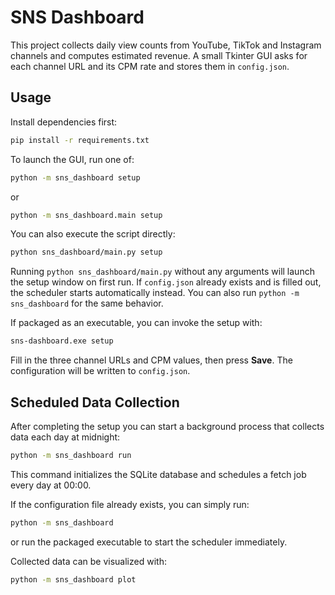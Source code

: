 # SNS Dashboard

This project collects daily view counts from YouTube, TikTok and Instagram channels and computes estimated revenue. A small Tkinter GUI asks for each channel URL and its CPM rate and stores them in `config.json`.

## Usage

Install dependencies first:

```bash
pip install -r requirements.txt
```

To launch the GUI, run one of:

```bash
python -m sns_dashboard setup
```

or

```bash
python -m sns_dashboard.main setup
```

You can also execute the script directly:

```bash
python sns_dashboard/main.py setup
```

Running `python sns_dashboard/main.py` without any arguments will launch the setup window on first run. If `config.json` already exists and is filled out, the scheduler starts automatically instead. You can also run `python -m sns_dashboard` for the same behavior.

If packaged as an executable, you can invoke the setup with:

```bash
sns-dashboard.exe setup
```

Fill in the three channel URLs and CPM values, then press **Save**. The configuration will be written to `config.json`.

## Scheduled Data Collection

After completing the setup you can start a background process that collects data each day at midnight:

```bash
python -m sns_dashboard run
```

This command initializes the SQLite database and schedules a fetch job every day at 00:00.

If the configuration file already exists, you can simply run:

```bash
python -m sns_dashboard
```

or run the packaged executable to start the scheduler immediately.

Collected data can be visualized with:

```bash
python -m sns_dashboard plot
```
